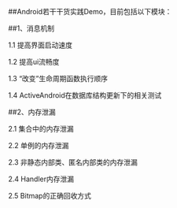 ##Android若干干货实践Demo，目前包括以下模块：

##1、消息机制

1.1 提高界面启动速度

1.2 提高ui流畅度

1.3 “改变”生命周期函数执行顺序

1.4 ActiveAndroid在数据库结构更新下的相关测试

##2、内存泄漏

2.1 集合中的内存泄漏

2.2 单例的内存泄漏

2.3 非静态内部类、匿名内部类的内存泄漏

2.4 Handler内存泄漏

2.5 Bitmap的正确回收方式

